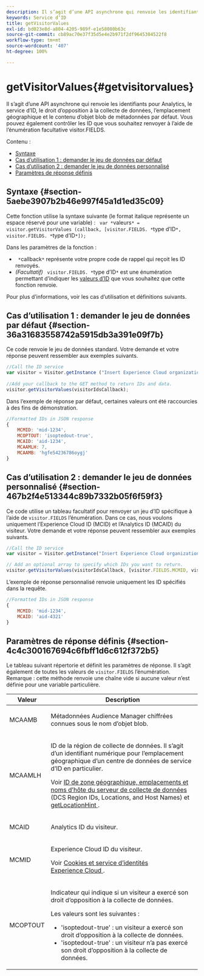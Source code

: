 ```yaml
---
description: Il s’agit d’une API asynchrone qui renvoie les identifiants pour Analytics, le service d’ID, le droit d’opposition à la collecte de données, l’emplacement géographique et le contenu d’objet blob de métadonnées par défaut. Vous pouvez également contrôler les ID que vous souhaitez renvoyer à l’aide de l’énumération facultative visitor.FIELDS.
keywords: Service d’ID
title: getVisitorValues
exl-id: bd023e8d-a804-4205-989f-e1e58080b63c
source-git-commit: cb89ac70e37f35d5e4e2b971f2df9645304522f8
workflow-type: tm+mt
source-wordcount: '407'
ht-degree: 100%

---
```


# getVisitorValues{#getvisitorvalues}

Il s’agit d’une API asynchrone qui renvoie les identifiants pour Analytics, le service d’ID, le droit d’opposition à la collecte de données, l’emplacement géographique et le contenu d’objet blob de métadonnées par défaut. Vous pouvez également contrôler les ID que vous souhaitez renvoyer à l’aide de l’énumération facultative visitor.FIELDS.

Contenu :

<ul class="simplelist"> 
 <li> <a href="../../library/get-set/getvisitorvalues.md#section-5aebe3907b2b46e997f45a1d1ed35c09" format="dita" scope="local"> Syntaxe </a> </li> 
 <li> <a href="../../library/get-set/getvisitorvalues.md#section-36a31683558742a5915db3a391e09f7b" format="dita" scope="local"> Cas d’utilisation 1 : demander le jeu de données par défaut </a> </li> 
 <li> <a href="../../library/get-set/getvisitorvalues.md#section-467b2f4e513344c89b7332b05f6f59f3" format="dita" scope="local"> Cas d’utilisation 2 : demander le jeu de données personnalisé </a> </li> 
 <li> <a href="../../library/get-set/getvisitorvalues.md#section-4c4c300167694c6fbff1d6c612f372b5" format="dita" scope="local"> Paramètres de réponse définis </a> </li> 
</ul>

## Syntaxe {#section-5aebe3907b2b46e997f45a1d1ed35c09}

Cette fonction utilise la syntaxe suivante (le format italique représente un espace réservé pour une variable) : ` var *`valeurs`* = visitor.getVisitorValues (callback, [visitor.FIELDS. *`type d’ID`*, visitor.FIELDS. *`type d’ID`*]);`

Dans les paramètres de la fonction :

* ` *`callback`*` représente votre propre code de rappel qui reçoit les ID renvoyés.
* *(Facultatif)* ` visitor.FIELDS. *`type d’ID`*` est une énumération permettant d’indiquer les [valeurs d’ID](../../library/get-set/getvisitorvalues.md#section-4c4c300167694c6fbff1d6c612f372b5) que vous souhaitez que cette fonction renvoie.

Pour plus d’informations, voir les cas d’utilisation et définitions suivants.

## Cas d’utilisation 1 : demander le jeu de données par défaut {#section-36a31683558742a5915db3a391e09f7b}

Ce code renvoie le jeu de données standard. Votre demande et votre réponse peuvent ressembler aux exemples suivants.

```js
//Call the ID service 
var visitor = Visitor.getInstance ("Insert Experience Cloud organization ID here",{...}); 
   
//Add your callback to the GET method to return IDs and data. 
visitor.getVisitorValues(visitorIdsCallback);
```

Dans l’exemple de réponse par défaut, certaines valeurs ont été raccourcies à des fins de démonstration.

```js
//Formatted IDs in JSON response 
{ 
    MCMID: 'mid-1234', 
    MCOPTOUT: 'isoptedout-true', 
    MCAID: 'aid-1234', 
    MCAAMLH: 7, 
    MCAAMB: 'hgfe54236786oygj' 
}
```

## Cas d’utilisation 2 : demander le jeu de données personnalisé {#section-467b2f4e513344c89b7332b05f6f59f3}

Ce code utilise un tableau facultatif pour renvoyer un jeu d’ID spécifique à l’aide de `visitor.FIELDS` l’énumération. Dans ce cas, nous voulons uniquement l’Experience Cloud ID (MCID) et l’Analytics ID (MCAID) du visiteur. Votre demande et votre réponse peuvent ressembler aux exemples suivants.

```js
//Call the ID service 
var visitor = Visitor.getInstance("Insert Experience Cloud organization ID here", { ... });

// Add an optional array to specify which IDs you want to return. 
visitor.getVisitorValues(visitorIdsCallback, [visitor.FIELDS.MCMID, visitor.FIELDS.MCAID]);
```

L’exemple de réponse personnalisé renvoie uniquement les ID spécifiés dans la requête.

```js
//Formatted IDs in JSON response 
{ 
    MCMID: 'mid-1234', 
    MCAID: 'aid-4321' 
}
```

## Paramètres de réponse définis {#section-4c4c300167694c6fbff1d6c612f372b5}

Le tableau suivant répertorie et définit les paramètres de réponse. Il s’agit également de toutes les valeurs de `visitor.FIELDS` l’énumération. Remarque : cette méthode renvoie une chaîne vide si aucune valeur n’est définie pour une variable particulière.

<table id="table_32D0FEEA76CE4F298EED4B8F5C644232"> 
 <thead> 
  <tr> 
   <th colname="col1" class="entry"> Valeur </th> 
   <th colname="col2" class="entry"> Description </th> 
  </tr> 
 </thead>
 <tbody> 
  <tr> 
   <td colname="col1"> <p> <span class="codeph"> MCAAMB </span> </p> </td> 
   <td colname="col2"> <p>Métadonnées <span class="keyword">Audience Manager</span> chiffrées connues sous le nom d’objet blob. </p> </td> 
  </tr> 
  <tr> 
   <td colname="col1"> <p> <span class="codeph"> MCAAMLH </span> </p> </td> 
   <td colname="col2"> <p>ID de la région de collecte de données. Il s’agit d’un identifiant numérique pour l’emplacement géographique d’un centre de données de service d’ID en particulier. </p> <p>Voir <a href="https://experienceleague.adobe.com/docs/audience-manager/user-guide/api-and-sdk-code/dcs/dcs-api-reference/dcs-regions.html?lang=fr" format="https" scope="external"> ID de zone géographique, emplacements et noms d’hôte du serveur de collecte de données </a> (DCS Region IDs, Locations, and Host Names) et <a href="../../library/get-set/getlocationhint.md#reference-a761030ff06c4439946bb56febf42d4c" format="dita" scope="local"> getLocationHint </a>. </p> </td> 
  </tr> 
  <tr> 
   <td colname="col1"> <p> <span class="codeph"> MCAID </span> </p> </td> 
   <td colname="col2"> <p><span class="keyword">Analytics</span> ID du visiteur. </p> </td> 
  </tr> 
  <tr> 
   <td colname="col1"> <p> <span class="codeph"> MCMID </span> </p> </td> 
   <td colname="col2"> <p>Experience Cloud ID du visiteur. </p> <p>Voir <a href="../../introduction/cookies.md" format="dita" scope="local"> Cookies et service d’identités Experience Cloud </a>. </p> </td> 
  </tr> 
  <tr> 
   <td colname="col1"> <p> <span class="codeph"> MCOPTOUT </span> </p> </td> 
   <td colname="col2"> <p>Indicateur qui indique si un visiteur a exercé son droit d’opposition à la collecte de données. </p> <p>Les valeurs sont les suivantes : </p> <p> 
     <ul id="ul_E82431DE12B449F8822499364B363798"> 
      <li id="li_2BAB7C15A38A408E8FC4B85E70B66E46"> <span class="codeph"> 'isoptedout-true'</span> : un visiteur a exercé son droit d’opposition à la collecte de données. </li> 
      <li id="li_BB80AE4CEBC44166BC04428B212FEF51"> <span class="codeph"> 'isoptedout-true'</span> : un visiteur n’a pas exercé son droit d’opposition à la collecte de données. </li> 
     </ul> </p> </td> 
  </tr> 
 </tbody> 
</table>
